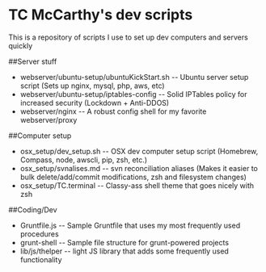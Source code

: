 # TC McCarthy's dev scripts

This is a repository of scripts I use to set up dev computers and servers quickly

##Server stuff
* webserver/ubuntu-setup/ubuntuKickStart.sh -- Ubuntu server setup script (Sets up nginx, mysql, php, aws, etc)
* webserver/ubuntu-setup/iptables-config -- Solid IPTables policy for increased security (Lockdown + Anti-DDOS)
* webserver/nginx -- A robust config shell for my favorite webserver/proxy

##Computer setup
* osx_setup/dev_setup.sh -- OSX dev computer setup script (Homebrew, Compass, node, awscli, pip, zsh, etc.)
* osx_setup/svnalises.md -- svn reconciliation aliases (Makes it easier to bulk delete/add/commit modifications, zsh and filesystem changes)
* osx_setup/TC.terminal -- Classy-ass shell theme that goes nicely with zsh

##Coding/Dev
* Gruntfile.js -- Sample Gruntfile that uses my most frequently used procedures
* grunt-shell -- Sample file structure for grunt-powered projects
* lib/js/thelper -- light JS library that adds some frequently used functionality

